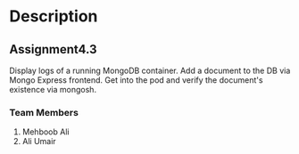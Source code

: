 # Description

## Assignment4.3

Display logs of a running MongoDB container. Add a document to the DB via Mongo Express frontend. Get into the pod and verify the document's existence via mongosh.

### Team Members
1. Mehboob Ali
2. Ali Umair 
